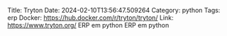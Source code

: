 Title: Tryton
Date: 2024-02-10T13:56:47.509264
Category: python
Tags: erp
Docker: https://hub.docker.com/r/tryton/tryton/
Link: https://www.tryton.org/
ERP em python
ERP em python
